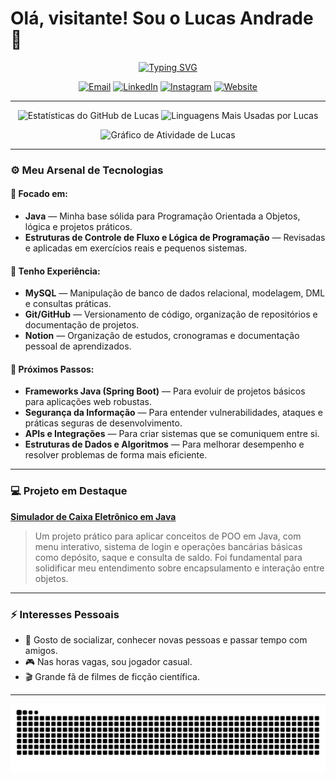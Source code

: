 # Olá, visitante! Sou o Lucas Andrade 👋
<p align="center">
  <a href="https://github.com/valentelucass">
    <img src="https://readme-typing-svg.herokuapp.com?font=JetBrains+Mono&size=30&pause=1000&color=00BFFF&center=true&vCenter=true&width=500&lines=Desenvolvedor+Back-end+JAVA" alt="Typing SVG" />
  </a>
</p>

<p align="center">
  <a href="mailto:lucasmac.dev@gmail.com" target="_blank"><img src="https://img.shields.io/badge/Email-0078D4?style=for-the-badge&logo=microsoft-outlook&logoColor=white" alt="Email"></a>
  <a href="https://www.linkedin.com/in/dev-lucasandrade/" target="_blank"><img src="https://img.shields.io/badge/LinkedIn-0A66C2?style=for-the-badge&logo=linkedin&logoColor=white" alt="LinkedIn"></a>
  <a href="https://instagram.com/valentelucass" target="_blank"><img src="https://img.shields.io/badge/Instagram-405DE6?style=for-the-badge&logo=instagram&logoColor=white" alt="Instagram"></a>
  <a href="(https://portfolio-weld-seven-53bfjvohip.vercel.app/)" target="_blank"><img src="https://img.shields.io/badge/Website-4682B4?style=for-the-badge&logo=google-chrome&logoColor=white" alt="Website"></a>
</p>

---

<p align="center">
  <img src="https://github-readme-stats.vercel.app/api?username=valentelucass&locale=pt-br&show_icons=true&theme=react&include_all_commits=true&count_private=true&bg_color=0D1117&title_color=00BFFF&icon_color=00BFFF&text_color=FFF&border_color=4682B4" alt="Estatísticas do GitHub de Lucas"/>
  <img src="https://github-readme-stats.vercel.app/api/top-langs/?username=valentelucass&layout=compact&langs_count=7&theme=react&bg_color=0D1117&title_color=00BFFF&icon_color=00BFFF&text_color=FFF&border_color=4682B4" alt="Linguagens Mais Usadas por Lucas"/>
</p>

<p align="center">
  <img src="https://github-readme-activity-graph.vercel.app/graph?username=valentelucass&bg_color=0D1117&color=FFF&line=00BFFF&point=4682B4&area=true&hide_border=true" alt="Gráfico de Atividade de Lucas"/>
</p>

---

### ⚙️ Meu Arsenal de Tecnologias

#### 🚀 Focado em:
* **Java** — Minha base sólida para Programação Orientada a Objetos, lógica e projetos práticos.
* **Estruturas de Controle de Fluxo e Lógica de Programação** — Revisadas e aplicadas em exercícios reais e pequenos sistemas.

#### 🔧 Tenho Experiência:
* **MySQL** — Manipulação de banco de dados relacional, modelagem, DML e consultas práticas.
* **Git/GitHub** — Versionamento de código, organização de repositórios e documentação de projetos.
* **Notion** — Organização de estudos, cronogramas e documentação pessoal de aprendizados.

#### 🌱 Próximos Passos:
* **Frameworks Java (Spring Boot)** — Para evoluir de projetos básicos para aplicações web robustas.
* **Segurança da Informação** — Para entender vulnerabilidades, ataques e práticas seguras de desenvolvimento.
* **APIs e Integrações** — Para criar sistemas que se comuniquem entre si.
* **Estruturas de Dados e Algoritmos** — Para melhorar desempenho e resolver problemas de forma mais eficiente.

---

### 💻 Projeto em Destaque

**[Simulador de Caixa Eletrônico em Java](https://github.com/valentelucass/programacao_orientada_objeto)**
> Um projeto prático para aplicar conceitos de POO em Java, com menu interativo, sistema de login e operações bancárias básicas como depósito, saque e consulta de saldo. Foi fundamental para solidificar meu entendimento sobre encapsulamento e interação entre objetos.

---

### ⚡ Interesses Pessoais
- 🤝 Gosto de socializar, conhecer novas pessoas e passar tempo com amigos.
- 🎮 Nas horas vagas, sou jogador casual.
- 🎬 Grande fã de filmes de ficção científica.

---

<p align="center">
  <img src="https://raw.githubusercontent.com/valentelucass/valentelucass/output/github-contribution-grid-snake.svg" alt="snake">
</p>
